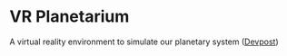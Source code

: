# VR Planetarium
A virtual reality environment to simulate our planetary system
([Devpost](https://devpost.com/software/vr-planetarium))
